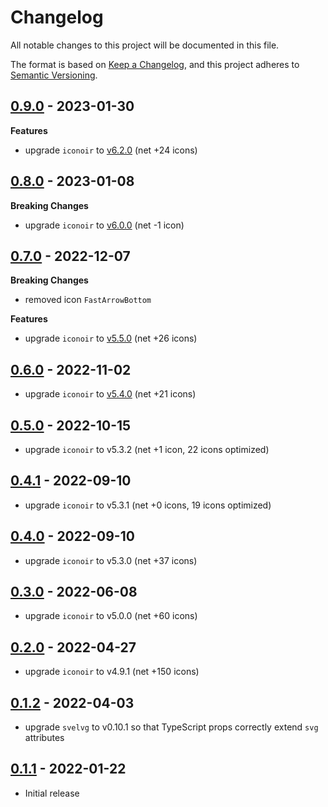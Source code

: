 # Changelog

All notable changes to this project will be documented in this file.

The format is based on [Keep a Changelog](https://keepachangelog.com/en/1.0.0/),
and this project adheres to [Semantic Versioning](https://semver.org/spec/v2.0.0.html).

## [0.9.0](https://github.com/metonym/svelte-iconoir/releases/tag/v0.9.0) - 2023-01-30

**Features**

- upgrade `iconoir` to [v6.2.0](https://github.com/iconoir-icons/iconoir/releases/tag/v6.2) (net +24 icons)

## [0.8.0](https://github.com/metonym/svelte-iconoir/releases/tag/v0.8.0) - 2023-01-08

**Breaking Changes**

- upgrade `iconoir` to [v6.0.0](https://github.com/iconoir-icons/iconoir/releases/tag/v6.0) (net -1 icon)

## [0.7.0](https://github.com/metonym/svelte-iconoir/releases/tag/v0.7.0) - 2022-12-07

**Breaking Changes**

- removed icon `FastArrowBottom`

**Features**

- upgrade `iconoir` to [v5.5.0](https://github.com/iconoir-icons/iconoir/releases/tag/v5.5) (net +26 icons)

## [0.6.0](https://github.com/metonym/svelte-iconoir/releases/tag/v0.6.0) - 2022-11-02

- upgrade `iconoir` to [v5.4.0](https://github.com/iconoir-icons/iconoir/releases/tag/v5.4) (net +21 icons)

## [0.5.0](https://github.com/metonym/svelte-iconoir/releases/tag/v0.5.0) - 2022-10-15

- upgrade `iconoir` to v5.3.2 (net +1 icon, 22 icons optimized)

## [0.4.1](https://github.com/metonym/svelte-iconoir/releases/tag/v0.4.1) - 2022-09-10

- upgrade `iconoir` to v5.3.1 (net +0 icons, 19 icons optimized)

## [0.4.0](https://github.com/metonym/svelte-iconoir/releases/tag/v0.4.0) - 2022-09-10

- upgrade `iconoir` to v5.3.0 (net +37 icons)

## [0.3.0](https://github.com/metonym/svelte-iconoir/releases/tag/v0.3.0) - 2022-06-08

- upgrade `iconoir` to v5.0.0 (net +60 icons)

## [0.2.0](https://github.com/metonym/svelte-iconoir/releases/tag/v0.2.0) - 2022-04-27

- upgrade `iconoir` to v4.9.1 (net +150 icons)

## [0.1.2](https://github.com/metonym/svelte-iconoir/releases/tag/v0.1.2) - 2022-04-03

- upgrade `svelvg` to v0.10.1 so that TypeScript props correctly extend `svg` attributes

## [0.1.1](https://github.com/metonym/svelte-iconoir/releases/tag/v0.1.1) - 2022-01-22

- Initial release
